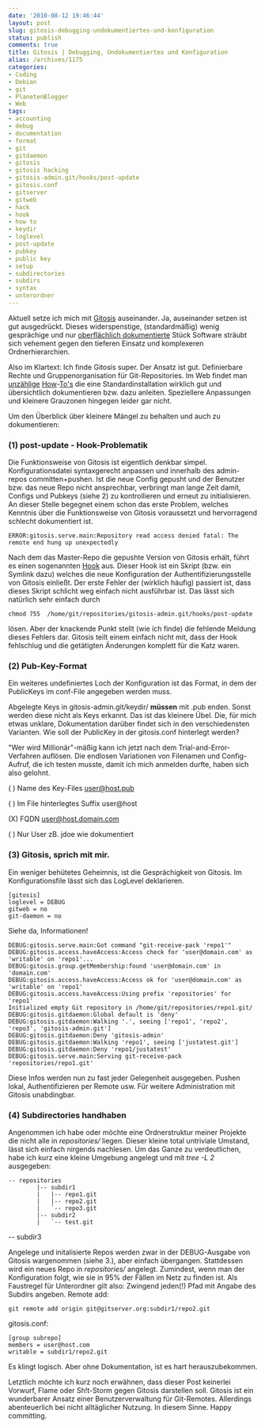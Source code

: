 ```yaml
---
date: '2010-08-12 19:46:44'
layout: post
slug: gitosis-debugging-undokumentiertes-und-konfiguration
status: publish
comments: true
title: Gitosis | Debugging, Undokumentiertes und Konfiguration
alias: /archives/1175
categories:
- Coding
- Debian
- git
- PlanetenBlogger
- Web
tags:
- accounting
- debug
- documentation
- format
- git
- gitdaemon
- gitosis
- gitosis hacking
- gitosis-admin.git/hooks/post-update
- gitosis.conf
- gitserver
- gitweb
- hack
- hook
- how to
- keydir
- loglevel
- post-update
- pubkey
- public key
- setup
- subdirectories
- subdirs
- syntax
- unterordner
---
```


Aktuell setze ich mich mit [Gitosis](http://eagain.net/gitweb/?p=gitosis.git;a=summary) auseinander. Ja, auseinander setzen ist gut ausgedrückt. Dieses  widerspenstige, (standardmäßig) wenig gesprächige und nur [oberflächlich  dokumentierte](http://eagain.net/gitweb/?p=gitosis.git;a=blob;f=README.rst;h=92047762c38cdf018a901b48a5a092796f51500e;hb=dedb3dc63f413ed6eeba8082b7e93ad136b16d0d) Stück Software sträubt sich vehement gegen den  tieferen Einsatz und komplexeren Ordnerhierarchien.

Also im Klartext: Ich finde Gitosis super. Der Ansatz ist gut.  Definierbare Rechte und Gruppenorganisation für Git-Repositories. Im Web  findet man [unzählige](http://scie.nti.st/2007/11/14/hosting-git-repositories-the-easy-and-secure-way) [How](http://bogdan.org.ua/2009/02/20/gitosis-how-to-add-new-repository.html)-[To's](http://www.mantisbt.org/wiki/doku.php/mantisbt:gitosis_management) die eine Standardinstallation wirklich gut und übersichtlich  dokumentieren bzw. dazu anleiten. Speziellere Anpassungen und kleinere  Grauzonen hingegen leider gar nicht.

Um den Überblick über kleinere Mängel zu behalten und auch zu  dokumentieren:


### (1) post-update - Hook-Problematik


Die Funktionsweise von Gitosis ist eigentlich denkbar simpel. Konfigurationsdatei syntaxgerecht anpassen  und innerhalb des admin-repos committen+pushen. Ist die neue Config  gepusht und der Benutzer bzw. das neue Repo nicht ansprechbar, verbringt man lange Zeit damit, Configs und Pubkeys (siehe 2) zu  kontrollieren und erneut zu initialisieren. An dieser Stelle begegnet einem  schon das erste Problem, welches Kenntnis über die Funktionsweise von  Gitosis voraussetzt und hervorragend schlecht dokumentiert ist.
```
ERROR:gitosis.serve.main:Repository read access denied fatal: The remote end hung up unexpectedly
```

Nach dem  das Master-Repo die gepushte Version von Gitosis erhält, führt es einen  sogenannten [Hook](http://www.kernel.org/pub/software/scm/git/docs/githooks.html) aus. Dieser Hook ist ein Skript (bzw. ein Symlink dazu) welches die  neue Konfiguration der Authentifizierungsstelle von Gitosis einließt. Der erste Fehler der (wirklich häufig) passiert ist, dass dieses Skript schlicht weg einfach nicht ausführbar  ist. Das lässt sich natürlich sehr einfach durch

```
chmod 755  /home/git/repositories/gitosis-admin.git/hooks/post-update
```


lösen. Aber der knackende Punkt stellt (wie ich finde) die fehlende Meldung dieses Fehlers dar. Gitosis teilt einem einfach nicht mit,  dass der Hook fehlschlug und die getätigten Änderungen komplett für  die Katz waren.


### (2) Pub-Key-Format


Ein weiteres undefiniertes Loch der Konfiguration ist das Format, in  dem der PublicKeys im conf-File angegeben werden muss.

Abgelegte Keys in gitosis-admin.git/keydir/ **müssen** mit .pub  enden. Sonst werden diese nicht als Keys erkannt. Das ist das  kleinere Übel. Die, für mich etwas unklare, Dokumentation darüber findet sich  in den verschiedensten Varianten. Wie soll der PublicKey in der  gitosis.conf hinterlegt werden?

"Wer wird Millionär"-mäßig kann ich jetzt nach dem  Trial-and-Error-Verfahren auflösen. Die endlosen Variationen von  Filenamen und Config-Aufruf, die ich testen musste, damit ich mich  anmelden durfte, haben sich also gelohnt.








( ) Name des Key-Files user@host.pub


( ) Im File hinterlegtes Suffix user@host






(X) FQDN user@host.domain.com


( ) Nur User zB. jdoe wie dokumentiert






### (3) Gitosis, sprich mit mir.


Ein weniger behütetes Geheimnis, ist die Gesprächigkeit von Gitosis. Im Konfigurationsfile lässt sich das LogLevel deklarieren.
```
[gitosis]
loglevel = DEBUG
gitweb = no
git-daemon = no

```

Siehe da, Informationen!


    DEBUG:gitosis.serve.main:Got command "git-receive-pack 'repo1'"
    DEBUG:gitosis.access.haveAccess:Access check for 'user@domain.com' as 'writable' on 'repo1'...
    DEBUG:gitosis.group.getMembership:found 'user@domain.com' in 'domain.com'
    DEBUG:gitosis.access.haveAccess:Access ok for 'user@domain.com' as 'writable' on 'repo1'
    DEBUG:gitosis.access.haveAccess:Using prefix 'repositories' for 'repo1'
    Initialized empty Git repository in /home/git/repositories/repo1.git/
    DEBUG:gitosis.gitdaemon:Global default is 'deny'
    DEBUG:gitosis.gitdaemon:Walking '.', seeing ['repo1', 'repo2', 'repo3', 'gitosis-admin.git']
    DEBUG:gitosis.gitdaemon:Deny 'gitosis-admin'
    DEBUG:gitosis.gitdaemon:Walking 'repo1', seeing ['justatest.git']
    DEBUG:gitosis.gitdaemon:Deny 'repo1/justatest'
    DEBUG:gitosis.serve.main:Serving git-receive-pack 'repositories/repo1.git'


Diese Infos werden nun zu fast jeder Gelegenheit ausgegeben. Pushen lokal, Authentifizieren per Remote usw. Für weitere Administration mit Gitosis unabdingbar.


### (4) Subdirectories handhaben


Angenommen ich habe oder möchte eine Ordnerstruktur meiner Projekte die nicht alle in _repositories/_ liegen. Dieser kleine total untriviale Umstand, lässt sich einfach nirgends nachlesen. Um das Ganze zu verdeutlichen, habe ich kurz eine kleine Umgebung angelegt und mit _tree -L 2_ ausgegeben:


```
-- repositories
        |-- subdir1
        |   |-- repo1.git
        |   |-- repo2.git
        |   `-- repo3.git
        |-- subdir2
        |   `-- test.git
```
-- subdir3


Angelege und initalisierte Repos werden zwar in der DEBUG-Ausgabe von Gitosis wargenommen (siehe 3.), aber einfach übergangen. Stattdessen wird ein neues Repo in _repositories/_ angelegt. Zumindest, wenn man der Konfiguration folgt, wie sie in 95% der Fällen im Netz zu finden ist. Als Faustregel für Unterordner gilt also: Zwingend jeden(!) Pfad mit Angabe des Subdirs angeben.
Remote add:
```
git remote add origin git@gitserver.org:subdir1/repo2.git
```

gitosis.conf:
```
[group subrepo]
members = user@host.com
writable = subdir1/repo2.git
```


Es klingt logisch. Aber ohne Dokumentation, ist es hart herauszubekommen.

Letztlich möchte ich kurz noch erwähnen, dass dieser Post keinerlei Vorwurf, Flame oder Sh!t-Storm gegen Gitosis darstellen soll. Gitosis ist ein wunderbarer Ansatz einer Benutzerverwaltung für Git-Remotes. Allerdings abenteuerlich bei nicht alltäglicher Nutzung. In diesem Sinne. Happy committing.
